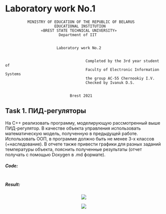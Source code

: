 # Laboratory work No.1              
              MINISTRY OF EDUCATION OF THE REPUBLIC OF BELARUS
                          EDUCATIONAL INSTITUTION 
                    «BREST STATE TECHNICAL UNIVERSITY»        
                            Department of IIT


                           Laboratory work No.2 


	                                	Completed by the 3rd year student of 
                                   		Faculty of Electronic Information Systems
	                                	the group AC-55 Chernookiy I.V.
                                 		Checked by Ivanuk D.S.


                                 Brest 2021

## Task 1. ПИД-регуляторы
На C++ реализовать программу, моделирующую рассмотренный выше ПИД-регулятор. В качестве объекта управления использовать математическую модель, полученную в предыдущей работе. Использовать ООП, в программе должно быть не менее 3-х классов (+наследование). В отчете также привести графики для разных заданий температуры объекта, пояснить полученные результаты (отчет получать с помощью Doxygen в .md формате).

##### Code:
```C++

```

##### Result:
<p align="center">
  <img src ="https://github.com/MrSoulfinder/universityWork_cpp/blob/main/sem_5/2.png">
</p>

<p align="center">
  <img src ="https://github.com/MrSoulfinder/universityWork_cpp/blob/main/sem_5/3.png">
</p>
